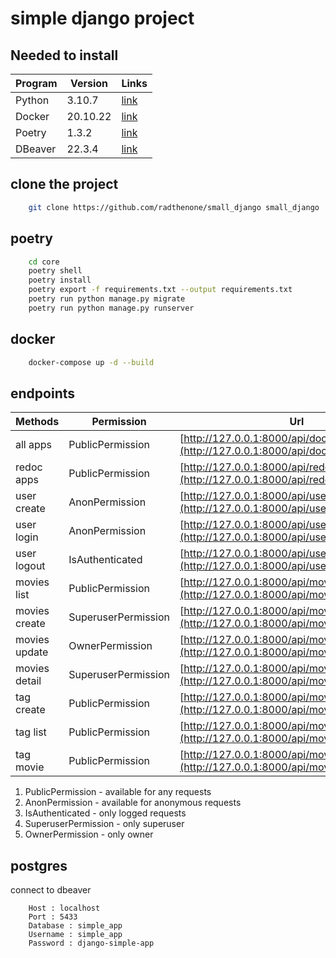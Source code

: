 # simple django project

## Needed to install

| Program | Version | Links |
| ----------- | ----------- | ----------- |
| Python | 3.10.7 | [link](https://www.python.org/downloads/) |
| Docker | 20.10.22 | [link](https://docs.docker.com/compose/install/) |
| Poetry | 1.3.2 | [link](https://python-poetry.org/docs/#installation) |
| DBeaver | 22.3.4 | [link](https://dbeaver.io/download)

## clone the project

```bash
    git clone https://github.com/radthenone/small_django small_django
```

## poetry

```bash
    cd core
    poetry shell
    poetry install
    poetry export -f requirements.txt --output requirements.txt
    poetry run python manage.py migrate
    poetry run python manage.py runserver
```

## docker

```bash
    docker-compose up -d --build
```

## endpoints

| Methods | Permission | Url |
| ----------- | ----------- | ----------- |
| all apps | PublicPermission | [http://127.0.0.1:8000/api/docs/](http://127.0.0.1:8000/api/docs/) |
| redoc apps | PublicPermission | [http://127.0.0.1:8000/api/redoc/](http://127.0.0.1:8000/api/redoc/) |
| user create | AnonPermission | [http://127.0.0.1:8000/api/users/create/](http://127.0.0.1:8000/api/users/create/) |
| user login | AnonPermission | [http://127.0.0.1:8000/api/users/login/](http://127.0.0.1:8000/api/users/login/) |
| user logout | IsAuthenticated | [http://127.0.0.1:8000/api/users/logout/](http://127.0.0.1:8000/api/users/logout/) |
| movies list | PublicPermission | [http://127.0.0.1:8000/api/movies/list/](http://127.0.0.1:8000/api/movies/list/) |
| movies create | SuperuserPermission | [http://127.0.0.1:8000/api/movies/create/](http://127.0.0.1:8000/api/movies/create/) |
| movies update | OwnerPermission | [http://127.0.0.1:8000/api/movies/update/{id}/](http://127.0.0.1:8000/api/movies/update/{id}/) |
| movies detail | SuperuserPermission | [http://127.0.0.1:8000/api/movies/detail/{id}/](http://127.0.0.1:8000/api/movies/detail/{id}/) |
| tag create | PublicPermission | [http://127.0.0.1:8000/api/movies/tag/create/](http://127.0.0.1:8000/api/movies/tag/create/) |
| tag list | PublicPermission | [http://127.0.0.1:8000/api/movies/tags/](http://127.0.0.1:8000/api/movies/tags/) |
| tag movie | PublicPermission | [http://127.0.0.1:8000/api/movies/tagged/{tag}/](http://127.0.0.1:8000/api/movies/tagged/{tag}/) |

1. PublicPermission - available for any requests
2. AnonPermission - available for anonymous requests
3. IsAuthenticated - only logged requests
4. SuperuserPermission - only superuser
5. OwnerPermission - only owner

## postgres
connect to dbeaver

```env
    Host : localhost
    Port : 5433
    Database : simple_app
    Username : simple_app
    Password : django-simple-app
```
